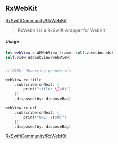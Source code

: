 ## RxWebKit

[RxSwiftCommunity/RxWebKit](https://github.com/RxSwiftCommunity/RxWebKit)
> RxWebKit is a RxSwift wrapper for WebKit

#### Usage

```swift
let webView = WKWebView(frame: self.view.bounds)
self.view.addSubview(webView)


// MARK: Observing properties

webView.rx.title
    .subscribe(onNext: {
        print("title: \($0)")
    })
    .disposed(by: disposeBag)

webView.rx.url
    .subscribe(onNext: {
        print("URL: \($0)")
    })
    .disposed(by: disposeBag)
```

[RxSwiftCommunity/RxWebKit](https://github.com/RxSwiftCommunity/RxWebKit)
